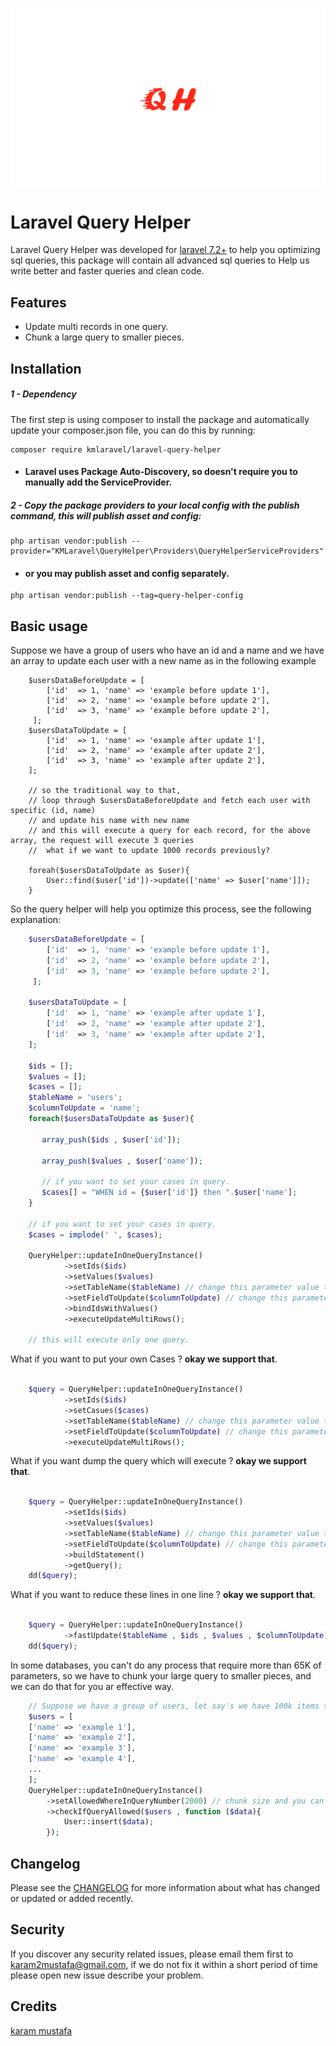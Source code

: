 ![logo](assets/logo.png)

# Laravel Query Helper

Laravel Query Helper was developed for [laravel 7.2+](http://laravel.com/) to help you optimizing
sql queries, this package will contain all advanced sql queries to Help us write better and faster queries and clean code.

Features
--------
- Update multi records in one query.
- Chunk a large query to smaller pieces.

Installation
------------
##### 1 - Dependency
The first step is using composer to install the package and automatically update your composer.json file, you can do this by running:
```shell
composer require kmlaravel/laravel-query-helper
```
- #### Laravel uses Package Auto-Discovery, so doesn't require you to manually add the ServiceProvider.
##### 2 - Copy the package providers to your local config with the publish command, this will publish asset and config:
```shell
php artisan vendor:publish --provider="KMLaravel\QueryHelper\Providers\QueryHelperServiceProviders"
```
- #### or you may publish asset and config separately.
```shell
php artisan vendor:publish --tag=query-helper-config
```

Basic usage
-----------
Suppose we have a group of users who have an id and a name and we have an array to update each user with a new name 
as in the following example
```shell
    $usersDataBeforeUpdate = [
        ['id'  => 1, 'name' => 'example before update 1'],
        ['id'  => 2, 'name' => 'example before update 2'],
        ['id'  => 3, 'name' => 'example before update 2'],
     ];
    $usersDataToUpdate = [
        ['id'  => 1, 'name' => 'example after update 1'],
        ['id'  => 2, 'name' => 'example after update 2'],
        ['id'  => 3, 'name' => 'example after update 2'],
    ];

    // so the traditional way to that,
    // loop through $usersDataBeforeUpdate and fetch each user with specific (id, name)
    // and update his name with new name
    // and this will execute a query for each record, for the above array, the request will execute 3 queries
    //  what if we want to update 1000 records previously? 
    
    foreah($usersDataToUpdate as $user){
        User::find($user['id'])->update(['name' => $user['name']]);
    }

```
So the query helper will help you optimize this process, see the following explanation:
```php
    $usersDataBeforeUpdate = [
        ['id'  => 1, 'name' => 'example before update 1'],
        ['id'  => 2, 'name' => 'example before update 2'],
        ['id'  => 3, 'name' => 'example before update 2'],
     ];

    $usersDataToUpdate = [
        ['id'  => 1, 'name' => 'example after update 1'],
        ['id'  => 2, 'name' => 'example after update 2'],
        ['id'  => 3, 'name' => 'example after update 2'],
    ];

    $ids = [];
    $values = [];
    $cases = [];
    $tableName = 'users';
    $columnToUpdate = 'name';
    foreach($usersDataToUpdate as $user){

       array_push($ids , $user['id']);

       array_push($values , $user['name']);

       // if you want to set your cases in query.
       $cases[] = "WHEN id = {$user['id']} then ".$user['name'];
    }

    // if you want to set your cases in query.
    $cases = implode(' ', $cases);

    QueryHelper::updateInOneQueryInstance()
            ->setIds($ids)
            ->setValues($values)
            ->setTableName($tableName) // change this parameter value to your database table name.
            ->setFieldToUpdate($columnToUpdate) // change this parameter value to your database column name.
            ->bindIdsWithValues()
            ->executeUpdateMultiRows();

    // this will execute only one query.
```
What if you want to put your own Cases ?  **okay we support that**.
```php

    $query = QueryHelper::updateInOneQueryInstance()
            ->setIds($ids)
            ->setCasues($cases)
            ->setTableName($tableName) // change this parameter value to your database table name.
            ->setFieldToUpdate($columnToUpdate) // change this parameter value to your database column name.
            ->executeUpdateMultiRows();
```
What if you want dump the query which will execute ?  **okay we support that**.
```php

    $query = QueryHelper::updateInOneQueryInstance()
            ->setIds($ids)
            ->setValues($values)
            ->setTableName($tableName) // change this parameter value to your database table name.
            ->setFieldToUpdate($columnToUpdate) // change this parameter value to your database column name.
            ->buildStatement()
            ->getQuery();
    dd($query);

```
What if you want to reduce these lines in one line ?  **okay we support that**.
```php

    $query = QueryHelper::updateInOneQueryInstance()
            ->fastUpdate($tableName , $ids , $values , $columnToUpdate);
    dd($query);

```
In some databases, you can't do any process that require more than 65K of parameters,
so we have to chunk your large query to smaller pieces, and we can do that for you ar effective way.
```php
    // Suppose we have a group of users, let say's we have 100k items to insert.
    $users = [
    ['name' => 'example 1'],
    ['name' => 'example 2'],
    ['name' => 'example 3'],
    ['name' => 'example 4'],
    ...
    ];   
    QueryHelper::updateInOneQueryInstance()
        ->setAllowedWhereInQueryNumber(2000) // chunk size and you can update the default value from query_helper.php config file
        ->checkIfQueryAllowed($users , function ($data){
            User::insert($data);
        });
```

Changelog
---------
Please see the [CHANGELOG]() for more information about what has changed or updated or added recently.

Security
--------
If you discover any security related issues, please email them first to karam2mustafa@gmail.com, 
if we do not fix it within a short period of time please open new issue describe your problem. 

Credits
-------
[karam mustafa](https://www.linkedin.com/in/karam2mustafa)
